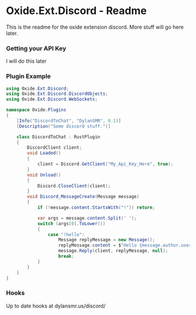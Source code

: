 # Oxide.Ext.Discord - Readme
This is the readme for the oxide extension discord. More stuff will go here later.

### Getting your API Key
I will do this later

### Plugin Example
```csharp
using Oxide.Ext.Discord;
using Oxide.Ext.Discord.DiscordObjects;
using Oxide.Ext.Discord.WebSockets;

namespace Oxide.Plugins
{
    [Info("DiscordToChat", "DylanSMR", 0.1)]
    [Description("Some discord stuff.")]

    class DiscordToChat : RustPlugin
    {
        DiscordClient client;
        void Loaded()
        {
            client = Discord.GetClient("My_Api_Key_Here", true);
        }
        void Unload()
        {
            Discord.CloseClient(client);
        }
        void Discord_MessageCreate(Message message)
        {
            if (!message.content.StartsWith("!")) return;

            var args = message.content.Split(' ');
            switch (args[0].ToLower())
            {
                case "!hello":
                    Message replyMessage = new Message();
                    replyMessage.content = $"Hello {message.author.username}";
                    message.Reply(client, replyMessage, null);
                    break;
            }
        }
    }
}
```

### Hooks
Up to date hooks at dylansmr.us/discord/
